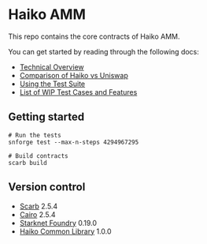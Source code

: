 # Haiko AMM

This repo contains the core contracts of Haiko AMM.

You can get started by reading through the following docs:

- [Technical Overview](./docs/1-technical-overview.md)
- [Comparison of Haiko vs Uniswap](./docs/2-haiko-vs-uniswap.md)
- [Using the Test Suite](./docs/4-testing-suite.md)
- [List of WIP Test Cases and Features](./docs/3-wip.md)

## Getting started

```shell
# Run the tests
snforge test --max-n-steps 4294967295

# Build contracts
scarb build
```

## Version control

- [Scarb](https://github.com/software-mansion/scarb) 2.5.4
- [Cairo](https://github.com/starkware-libs/cairo) 2.5.4
- [Starknet Foundry](https://github.com/foundry-rs/starknet-foundry) 0.19.0
- [Haiko Common Library](https://github.com/haiko-xyz/library) 1.0.0
